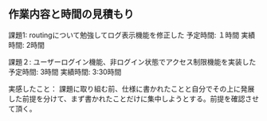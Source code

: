 ## 作業内容と時間の見積もり

課題1: routingについて勉強してログ表示機能を修正した
予定時間: １時間
実績時間: 2時間

課題２: ユーザーログイン機能、非ログイン状態でアクセス制限機能を実装した
予定時間: 3時間
実績時間: 3:30時間

実感したこと：
課題に取り組む前、仕様に書かれたことと自分でその上に発展した前提を分けて、まず書かれたことだけに集中しようとする。前提を確認させて頂く。
